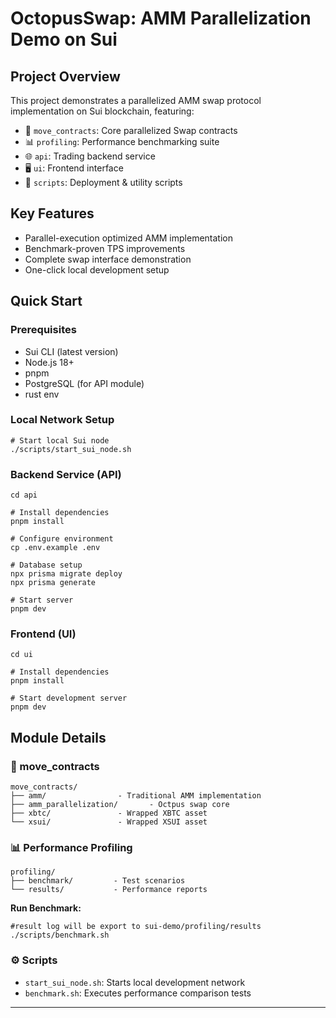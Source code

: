 # OctopusSwap: AMM Parallelization Demo on Sui

## Project Overview

This project demonstrates a parallelized AMM swap protocol implementation on Sui blockchain, featuring:

- 🦑 `move_contracts`: Core parallelized Swap contracts
- 📊 `profiling`: Performance benchmarking suite
- 🌐 `api`: Trading backend service
- 🖥️ `ui`: Frontend interface
- 🚀 `scripts`: Deployment & utility scripts

## Key Features

- Parallel-execution optimized AMM implementation
- Benchmark-proven TPS improvements
- Complete swap interface demonstration
- One-click local development setup


## Quick Start

### Prerequisites

- Sui CLI (latest version)
- Node.js 18+
- pnpm
- PostgreSQL (for API module)
- rust env

### Local Network Setup

```shell
# Start local Sui node
./scripts/start_sui_node.sh
```



### Backend Service (API)

```shell
cd api

# Install dependencies
pnpm install

# Configure environment
cp .env.example .env

# Database setup
npx prisma migrate deploy
npx prisma generate

# Start server
pnpm dev
```

### Frontend (UI)

```shell
cd ui

# Install dependencies
pnpm install

# Start development server
pnpm dev
```


## Module Details

### 📁 move_contracts

```
move_contracts/
├── amm/                - Traditional AMM implementation
├── amm_parallelization/       - Octpus swap core
├── xbtc/               - Wrapped XBTC asset
└── xsui/               - Wrapped XSUI asset
```

### 📊 Performance Profiling

```
profiling/
├── benchmark/         - Test scenarios
└── results/           - Performance reports
```

**Run Benchmark:**

```shell
#result log will be export to sui-demo/profiling/results
./scripts/benchmark.sh 
```

### ⚙️ Scripts

- `start_sui_node.sh`: Starts local development network
- `benchmark.sh`: Executes performance comparison tests

------

